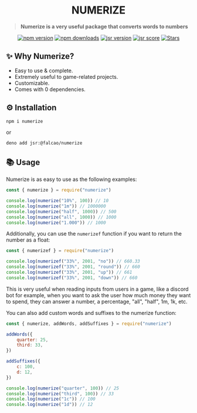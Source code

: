 <h1 align="center"> NUMERIZE </h1>

> **Numerize is a very useful package that converts words to numbers**

<p align="center">
    	<a href="https://www.npmjs.com/package/numerize"><img src="https://img.shields.io/npm/v/numerize.svg?maxAge=3600" alt="npm version" /></a>
		<a href="https://www.npmjs.com/package/numerize"><img src="https://img.shields.io/npm/dt/numerize.svg?maxAge=3600" alt="npm downloads" /></a>
		<a href="https://jsr.io/@falcao/numerize"><img src="https://jsr.io/badges/@falcao/numerize" alt="jsr version" /></a>
		<a href="https://jsr.io/@falcao/numerize"><img src="https://jsr.io/badges/@falcao/numerize/score" alt="jsr score" /></a>
        <a title="Stars" href="https://github.com/falcao-g/falbot">
        <img src="https://img.shields.io/github/stars/falcao-g/numerize" alt="Stars">
    </a> 
</p>

## **✨ Why Numerize?**

- Easy to use & complete.
- Extremely useful to game-related projects.
- Customizable.
- Comes with 0 dependencies.

## **⚙️ Installation**

```bash
npm i numerize
```

or

```bash
deno add jsr:@falcao/numerize
```

## **📚 Usage**

Numerize is as easy to use as the following examples:

```js
const { numerize } = require("numerize")

console.log(numerize("10%", 100)) // 10
console.log(numerize("1m")) // 1000000
console.log(numerize("half", 1000)) // 500
console.log(numerize("all", 1000)) // 1000
console.log(numerize("1.000")) // 1000
```

Additionally, you can use the `numerizef` function if you want to return the number as a float:

```js
const { numerizef } = require("numerize")

console.log(numerizef("33%", 2001, "no")) // 660.33
console.log(numerizef("33%", 2001, "round")) // 660
console.log(numerizef("33%", 2001, "up")) // 661
console.log(numerizef("33%", 2001, "down")) // 660
```

This is very useful when reading inputs from users in a game, like a discord bot for example, when you want to ask the user how much money they want to spend, they can answer a number, a percentage, "all", "half", 1m, 1k, etc.

You can also add custom words and suffixes to the numerize function:

```js
const { numerize, addWords, addSuffixes } = require("numerize")

addWords({
	quarter: 25,
	third: 33,
})

addSuffixes({
	c: 100,
	d: 12,
})

console.log(numerize("quarter", 100)) // 25
console.log(numerize("third", 100)) // 33
console.log(numerize("1c")) // 100
console.log(numerize("1d")) // 12
```
